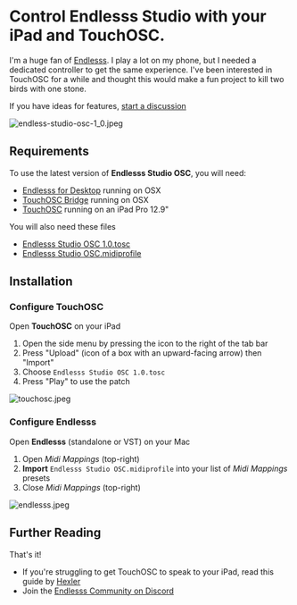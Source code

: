 # Control **Endlesss Studio** with your iPad and TouchOSC.

I'm a huge fan of [Endlesss](https://endlesss.fm). I play a lot on my phone, but I needed a dedicated controller to get the same experience. I've been interested in TouchOSC for a while and thought this would make a fun project to kill two birds with one stone.

If you have ideas for features, [start a discussion](https://github.com/renderghost/endlesss-studio-osc/discussions)

![endless-studio-osc-1_0.jpeg](https://github.com/renderghost/endlesss-studio-osc/blob/main/endless-studio-osc-1_0.jpeg)

## Requirements

To use the latest version of **Endlesss Studio OSC**, you will need:

- [Endlesss for Desktop](https://endlesss.fm/) running on OSX
- [TouchOSC Bridge](https://apps.apple.com/app/touchosc/id1569996730) running on OSX
- [TouchOSC](https://apps.apple.com/app/touchosc/id1569996730) running on an iPad Pro 12.9"

You will also need these files

- [Endlesss Studio OSC 1.0.tosc](https://github.com/renderghost/endlesss-studio-osc/blob/2cff50652fdaa44cae23730d1de5a2377d62f562/Endlesss%20Studio%20OSC%201.0.tosc)
- [Endlesss Studio OSC.midiprofile](https://github.com/renderghost/endlesss-studio-osc/blob/2cff50652fdaa44cae23730d1de5a2377d62f562/Endlesss%20Studio%20OSC.midiprofile)

## Installation

### Configure TouchOSC

Open **TouchOSC** on your iPad

1. Open the side menu by pressing the icon to the right of the tab bar
2. Press "Upload" (icon of a box with an upward-facing arrow) then "Import"
3. Choose `Endlesss Studio OSC 1.0.tosc`
4. Press "Play" to use the patch

![touchosc.jpeg](https://github.com/renderghost/endlesss-studio-osc/blob/4bf43205acef9e9bb911625b1bfb674170f0e733/touchosc.jpeg)

### Configure Endlesss

Open **Endlesss** (standalone or VST) on your Mac

1. Open *Midi Mappings* (top-right)
2. **Import** `Endlesss Studio OSC.midiprofile` into your list of *Midi Mappings* presets
3. Close *Midi Mappings* (top-right)

![endlesss.jpeg](https://github.com/renderghost/endlesss-studio-osc/blob/4bf43205acef9e9bb911625b1bfb674170f0e733/endlesss.jpeg)

## Further Reading

That's it!

- If you're struggling to get TouchOSC to speak to your iPad, read this guide by [Hexler](https://hexler.net/touchosc/manual/getting-started)
- Join the [Endlesss Community on Discord](https://discord.com/invite/hytvqRm)
